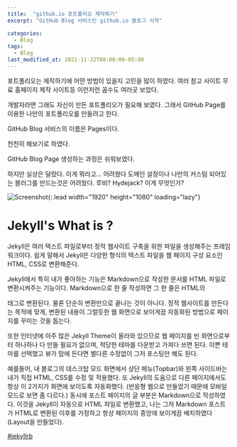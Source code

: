 ```yaml
---
title:  "github.io 포트폴리오 제작하기"
excerpt: "GitHub Blog 서비스인 github.io 블로그 시작"

categories:
  - Blog
tags:
  - Blog
last_modified_at: 2021-11-22T08:06:00-05:00
---
```


포트폴리오는 제작하기에 어떤 방법이 있을지 고민을 많이 하였다.
여러 참고 사이트 무료 홈페이지 제작 사이트등 이런저런 꼼수도 여러곳 보았다.

개발자라면 그래도 자신이 만든 포트폴리오가 필요해 보였다.
그래서 GitHub Page를 이용한 나만의 포트폴리오를 만들려고 한다. 

GitHub Blog 서비스의 이름은 Pages이다.

천천히 해보기로 하였다. 

GitHub Blog Page 생성하는 과정은 쉬워보였다. 

하지만 실상은 달랐다. 이게 뭐라고... 어려웠다
도메인 설정이나 나만의 커스텀 되어있는 블러그를 만드는것은 어려웠다. 
루비? Hydejack? 이게 무엇인가?

![Screenshot](https://drive.google.com/uc?export=view&id=1VCnN949u6AEM_AKTr2WgbcJWjBB5NXwI){:.lead width="1920" height="1080" loading="lazy"}

# Jekyll's What is ?
Jekyll은 여러 텍스트 파일로부터 정적 웹사이트 구축을 위한 파일을 생성해주는 프레임워크이다.
쉽게 말해서 Jekyll은 다양한 형식의 텍스트 파일을 웹 페이지 구성 요소인 HTML, CSS로 변환해준다.

Jekyll에서 특히 내가 좋아하는 기능은 Markdown으로 작성한 문서를 HTML 파일로 변환시켜주는 기능이다.
Markdown으로 한 줄 작성하면 그 한 줄은 HTML의 <p></p> 태그로 변환된다.
물론 단순히 변환만으로 끝나는 것이 아니다. 정적 웹사이트를 만든다는 목적에 맞게, 변환된 내용이 그럴듯한 웹 화면으로 보이게끔 자동화된 방법으로 페이지를 꾸미는 것을 돕는다.

또한 인터넷에 아주 많은 Jekyll Theme이 올라와 있으므로 웹 페이지를 빈 화면으로부터 하나하나 다 만들 필요가 없으며, 적당한 테마를 다운받고 가져다 쓰면 된다. 이쁜 테마를 선택했고 뷰가 맘에 든다면 별다른 수정없이 그저 포스팅만 해도 된다.

예를들어, 내 블로그의 데스크탑 모드 화면에서 상단 메뉴(Topbar)와 왼쪽 사이드바는 내가 직접 HTML, CSS를 수정 및 적용했다. 또 Jekyll의 도움으로 다른 페이지에서도 항상 이 2가지가 화면에 보이도록 자동화했다. (반응형 웹으로 만들었기 때문에 모바일 모드로 보면 좀 다르다.)
동시에 포스트 페이지의 글 부분은 Markdown으로 작성하였다. 이것을 Jekyll이 자동으로 HTML 파일로 변환했고, 나는 그저 Markdown 포스트가 HTML로 변환된 이후를 가정하고 항상 페이지의 중앙에 보이게끔 배치하였다 (Layout을 만들었다).

[#jekyllrb](https://jekyllrb.com/docs/)

